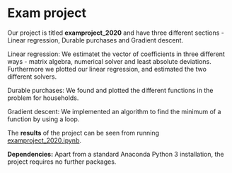 # Exam project

Our project is titled **examproject_2020** and have three different sections - Linear regression, Durable purchases and Gradient descent. 

Linear regression: We estimatet the vector of coefficients in three different ways - matrix algebra, numerical solver and least absolute deviations. Furthermore we plotted our linear regression, and estimated the two different solvers.

Durable purchases: We found and plotted the different functions in the problem for households.

Gradient descent: We implemented an algorithm to find the minimum of a function by using a loop.

The **results** of the project can be seen from running [examproject_2020.ipynb](examproject_2020.ipynb).

**Dependencies:** Apart from a standard Anaconda Python 3 installation, the project requires no further packages.


